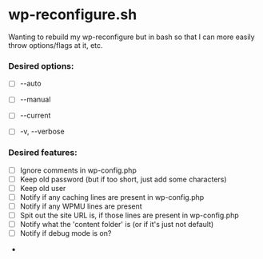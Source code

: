 wp-reconfigure.sh
=================


Wanting to rebuild my wp-reconfigure but in bash so that I can more easily throw options/flags at it, etc. 

### Desired options:

- [ ] --auto 
- [ ] --manual
- [ ] --current
- [ ] -v, --verbose
 

### Desired features:
- [ ] Ignore comments in wp-config.php
- [ ] Keep old password (but if too short, just add some characters)
- [ ] Keep old user
- [ ] Notify if any caching lines are present in wp-config.php
- [ ] Notify if any WPMU lines are present
- [ ] Spit out the site URL is, if those lines are present in wp-config.php
- [ ] Notify what the 'content folder' is (or if it's just not default)
- [ ] Notify if debug mode is on?
- 
